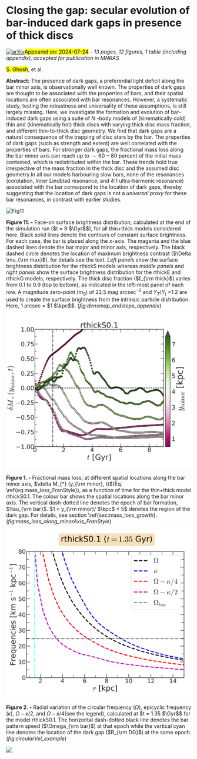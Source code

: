 <div class="macros" style="visibility:hidden;">
$\newcommand{\ensuremath}{}$
$\newcommand{\xspace}{}$
$\newcommand{\object}[1]{\texttt{#1}}$
$\newcommand{\farcs}{{.}''}$
$\newcommand{\farcm}{{.}'}$
$\newcommand{\arcsec}{''}$
$\newcommand{\arcmin}{'}$
$\newcommand{\ion}[2]{#1#2}$
$\newcommand{\textsc}[1]{\textrm{#1}}$
$\newcommand{\hl}[1]{\textrm{#1}}$
$\newcommand{\footnote}[1]{}$
$\newcommand{\kms}{\mbox{\>{\rm km  s^{-1}}}}$
$\newcommand{\pc}{\>{\rm pc}}$
$\newcommand{\kpc}{\mbox{\>{\rm kpc}}}$
$\newcommand{\kkms}{\mbox{\>{\rm kpc  km  s^{-1}}}}$
$\newcommand{\kmsk}{\mbox{\>{\rm km  s^{-1}  kpc^{-1}}}}$
$\newcommand{\Gyr}{\mbox{\>{\rm Gyr}}}$
$\newcommand{\Myr}{\mbox{\>{\rm Myr}}}$
$\newcommand{\yr}{\mbox{\>{\rm yr}}}$
$\newcommand{\Msun}{\>{\rm M_{\odot}}}$
$\newcommand{\Rd}{\mbox{R_{\rm d}}}$
$\newcommand{\zd}{\mbox{z_{\rm d}}}$
$\newcommand{\md}{\mbox{M_{\rm d}}}$
$\newcommand{\vgsr}{\mbox{V_{\rm GSR}}}$
$\newcommand$
$\newcommand$
$\newcommand$
$\newcommand{\avg}[1]{\mbox{\left<{#1}\right>}}$
$\newcommand{\sig}[1]{\mbox{\sigma_{#1}}}$
$\newcommand{\feh}{\mbox{\rm[Fe/H]}}$
$\newcommand{\al}{\mbox{\rm \alpha}}$
$\newcommand{\alfe}{\mbox{\rm[O/Fe]}}$
$\newcommand{\tf}{\mbox{\tau}}$
$\newcommand{\rs}{\mbox{R_s}}$
$\newcommand{\abar}{\mbox{A_{\rm bar}}}$
$\newcommand{\vb}{\mbox{V_{\rm breath}}}$
$\newcommand{\vbend}{\mbox{V_{\rm bend}}}$
$\newcommand$
$\newcommand{\update}[1]{\textbf{\color{cyan} #1}}$</div>



<div id="title">

# Closing the gap: secular evolution of bar-induced dark gaps in presence of thick discs

</div>
<div id="comments">

[![arXiv](https://img.shields.io/badge/arXiv-2407.15943-b31b1b.svg)](https://arxiv.org/abs/2407.15943)<mark>Appeared on: 2024-07-24</mark> -  _13 pages, 12 figures, 1 table (including appendix), accepted for publication in MNRAS_

</div>
<div id="authors">

<mark>S. Ghosh</mark>, et al.

</div>
<div id="abstract">

**Abstract:** The presence of dark gaps, a preferential light deficit along the bar minor axis, is observationally well known. The properties of dark gaps are thought to be associated with the properties of bars, and their spatial locations are often associated with bar resonances. However, a systematic study, testing the robustness and universality of these assumptions, is still largely missing.  Here, we investigate the formation and evolution of bar-induced dark gaps using a suite of $N$ -body models of (kinematically cold) thin and (kinematically hot) thick discs with varying thick disc mass fraction, and different thin-to-thick disc geometry. We find that dark gaps are a natural consequence of the trapping of disc stars by the bar. The properties of dark gaps (such as strength and extent) are well correlated with the properties of bars. For stronger dark gaps, the fractional mass loss along the bar minor axis can reach up to $\sim 60-80$ percent of the initial mass contained, which is redistributed within the bar. These trends hold true irrespective of the mass fraction in the thick disc and the assumed disc geometry.In all our models harbouring slow bars, none of the resonances (corotation, Inner Lindblad resonance, and 4:1 ultra-harmonic resonance) associated with the bar correspond to the location of dark gaps, thereby suggesting that the location of dark gaps is not a _universal proxy_ for these bar resonances, in contrast with earlier studies.

</div>

<div id="div_fig1">

<img src="tmp_2407.15943/./collage_darklanes_endstep_for_paper_ML12.png" alt="Fig11" width="100%"/>

**Figure 11. -** Face-on surface brightness distribution, calculated at the end of the simulation run ($t = 9 $\Gyr$$), for all thin+thick models considered here.
Black solid lines denote the contours of constant surface brightness. For each case, the bar is placed along the $x$-axis. The magenta and the blue dashed lines denote the bar major and minor axis, respectively. The black dashed circle denotes the location of maximum brightness contrast ($\Delta \mu_{\rm max}$), for details see the text. _Left panels_ show the surface brightness distribution for the rthickS models whereas  _middle panels_ and _right panels_ show the surface brightness distribution for the rthickE  and rthickG models, respectively. The thick disc fraction ($f_{\rm thick}$) varies from 0.1 to 0.9 (top to bottom), as indicated in the left-most panel of each row. A magnitude zero-point ($m_0$) of $22.5$ mag arcsec$^{-2}$ and  $\Upsilon_{T}/\Upsilon_{t}$ =1.2 are used to create the surface brightness from the intrinsic particle distribution. Here, 1 arcsec = $1 $\kpc$$. (*fig:densmap_endsteps_appendix*)

</div>
<div id="div_fig2">

<img src="tmp_2407.15943/./plot_mass_loss_fran_style_rthickS01.png" alt="Fig1" width="100%"/>

**Figure 1. -** Fractional mass loss, at different spatial locations along the bar minor axis, $\delta M_{*} (y_{\rm minor}, t)$(Eq. \ref{eq:mass_loss_FranStyle}), as a function of time for the thin+thick model rthickS0.1. The colour bar shows the spatial locations along the bar minor axis. The vertical dash-dotted line denotes the epoch of bar formation, $\tau_{\rm bar}$. $1 < y_{\rm minor}/ $\kpc$ < 5$ denotes the region of the dark gap. For details, see section \ref{sec:mass_loss_growth}. (*fig:mass_loss_along_minorAxis_FranStyle*)

</div>
<div id="div_fig3">

<img src="tmp_2407.15943/./circular_velocity_patternspeed_example.png" alt="Fig2" width="100%"/>

**Figure 2. -** Radial variation of the circular frequency ($\Omega$), epicyclic frequency ($\kappa$), $\Omega -\kappa/2$, and $\Omega- \kappa/4$(see the legend), calculated at $t = 1.35 $\Gyr$$ for the model rthickS0.1. The horizontal dash-dotted black line denotes the bar pattern speed ($\Omega_{\rm bar}$) at that epoch while the vertical cyan line denotes the location of the dark gap ($R_{\rm DG}$) at the same epoch. (*fig:circularVel_example*)

</div><div id="qrcode"><img src=https://api.qrserver.com/v1/create-qr-code/?size=100x100&data="https://arxiv.org/abs/2407.15943"></div>